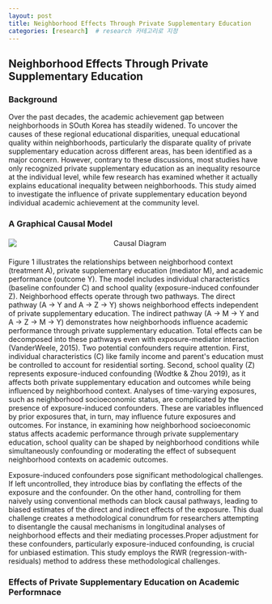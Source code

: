 ```yaml
---
layout: post
title: Neighborhood Effects Through Private Supplementary Education
categories: [research]  # research 카테고리로 지정
---
```


## Neighborhood Effects Through Private Supplementary Education

### Background
Over the past decades, the academic achievement gap between neighborhoods in SOuth Korea has steadily widened. To uncover the causes of these regional educational disparities, unequal educational quality within neighborhoods, particularly the disparate quality of private supplementary education across different areas, has been identified as a major concern. However, contrary to these discussions, most studies have only recognized private supplementary education as an inequality resource at the individual level, while  few research has examined whether it actually explains educational inequality between neighborhoods. This study aimed to investigate the influence of private supplementary education beyond individual academic achievement at the community level.

### A Graphical Causal Model
<div style="text-align: center; margin: 20px 0;">
  <img src="{{ site.baseurl }}/assets/img/fig1_causal.png" alt="Causal Diagram" style="display: block; margin: 0 auto; max-width: 100%;">
</div>
Figure 1 illustrates the relationships between neighborhood context (treatment A), private supplementary education (mediator M), and academic performance (outcome Y). The model includes individual characteristics (baseline confounder C) and school quality (exposure-induced confounder Z). Neighborhood effects operate through two pathways. The direct pathway (A → Y and A → Z → Y) shows neighborhood effects independent of private supplementary education. The indirect pathway (A → M → Y and A → Z → M → Y) demonstrates how neighborhoods influence academic performance through private supplementary education. Total effects can be decomposed into these pathways even with exposure-mediator interaction (VanderWeele, 2015).
Two potential confounders require attention. First, individual characteristics (C) like family income and parent's education must be controlled to account for residential sorting. Second, school quality (Z) represents exposure-induced confounding (Wodtke & Zhou 2019), as it affects both private supplementary education and outcomes while being influenced by neighborhood context. Analyses of time-varying exposures, such as neighborhood socioeconomic status, are complicated by the presence of exposure-induced confounders. These are variables influenced by prior exposures that, in turn, may influence future exposures and outcomes. For instance, in examining how neighborhood socioeconomic status affects academic performance through private supplementary education, school quality can be shaped by neighborhood conditions while simultaneously confounding or moderating the effect of subsequent neighborhood contexts on academic outcomes.

Exposure-induced confounders pose significant methodological challenges. If left uncontrolled, they introduce bias by conflating the effects of the exposure and the confounder. On the other hand, controlling for them naively using conventional methods can block causal pathways, leading to biased estimates of the direct and indirect effects of the exposure. This dual challenge creates a methodological conundrum for researchers attempting to disentangle the causal mechanisms in longitudinal analyses of neighborhood effects and their mediating processes.Proper adjustment for these confounders, particularly exposure-induced confounding, is crucial for unbiased estimation. This study employs the RWR (regression-with-residuals) method to address these methodological challenges.

### Effects of Private Supplementary Education on Academic Performnace
